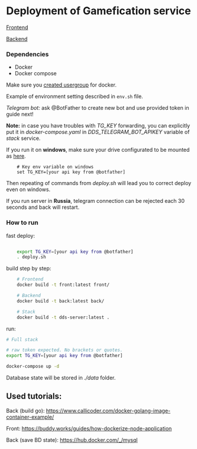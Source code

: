 # Deployment of Gamefication service

[Frontend](https://github.com/dds-project-f19/dds-frontend)

[Backend](https://github.com/dds-project-f19/dds-backend)

### Dependencies
* Docker
* Docker compose

Make sure you [created usergroup](https://docs.docker.com/install/linux/linux-postinstall/#manage-docker-as-a-non-root-user) for docker.

Example of environment setting described in ```env.sh``` file.

*Telegram bot:* ask @BotFather to create new bot and use provided token in guide next!

**Note:** in case you have troubles with *TG_KEY* forwarding, you can explicitly put it in *docker-compose.yaml* in *DDS_TELEGRAM_BOT_APIKEY* variable of *stack* service.

If you run it on **windows**, make sure your drive configurated to be mounted as [here](https://github.com/Cyb3rWard0g/HELK/issues/79).

```
	# Key env variable on windows
	set TG_KEY=[your api key from @botfather]
```
Then repeating of commands from *deploy.sh* will lead you to correct deploy even on windows.

If you run server in **Russia**, telegram connection can be rejected each 30 seconds and back will restart. 

### How to run

fast deploy:
```bash

	export TG_KEY=[your api key from @botfather]
	. deploy.sh
```


build step by step:

``` bash
	# Frontend
	docker build -t front:latest front/

	# Backend
	docker build -t back:latest back/

	# Stack
	docker build -t dds-server:latest . 
```


run:

```bash
# Full stack 

# raw token expected. No brackets or quotes.
export TG_KEY=[your api key from @botfather]

docker-compose up -d
```

Database state will be stored in *./data* folder.

## Used tutorials:

Back (build go):
https://www.callicoder.com/docker-golang-image-container-example/

Front:
https://buddy.works/guides/how-dockerize-node-application

Back (save BD state):
https://hub.docker.com/_/mysql
